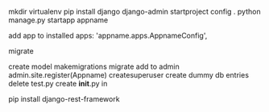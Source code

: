 mkdir
virtualenv
pip install django
django-admin startproject config .
python manage.py startapp appname

add app to installed apps: 'appname.apps.AppnameConfig',

migrate

create model
makemigrations
migrate
add to admin admin.site.register(Appname)
createsuperuser
create dummy db entries
delete test.py
create __init__.py in 

pip install django-rest-framework

<!--stackedit_data:
eyJoaXN0b3J5IjpbMTgxMjg0NTU2Nl19
-->